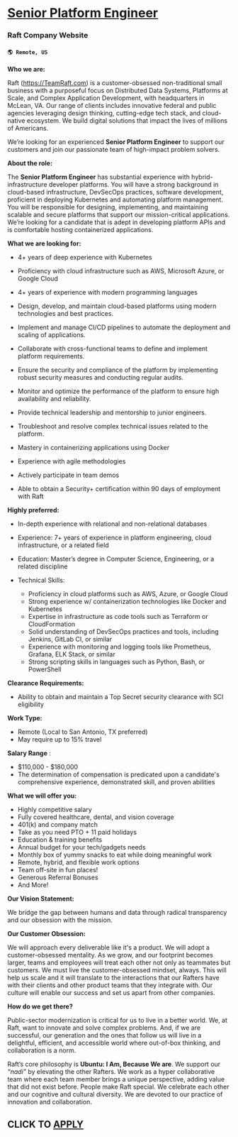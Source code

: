 # [Senior Platform Engineer](https://www.remotewlb.com/apply/senior-platform-engineer-126998)  
### Raft Company Website  
#### `🌎 Remote, US`  

**Who we are:**

Raft (https://TeamRaft.com) is a customer-obsessed non-traditional small business with a purposeful focus on Distributed Data Systems, Platforms at Scale, and Complex Application Development, with headquarters in McLean, VA. Our range of clients includes innovative federal and public agencies leveraging design thinking, cutting-edge tech stack, and cloud-native ecosystem. We build digital solutions that impact the lives of millions of Americans.

We’re looking for an experienced **Senior Platform Engineer** to support our customers and join our passionate team of high-impact problem solvers.

**About the role:**

The **Senior Platform Engineer** has substantial experience with hybrid-infrastructure developer platforms. You will have a strong background in cloud-based infrastructure, DevSecOps practices, software development, proficient in deploying Kubernetes and automating platform management. You will be responsible for designing, implementing, and maintaining scalable and secure platforms that support our mission-critical applications. We’re looking for a candidate that is adept in developing platform APIs and is comfortable hosting containerized applications.

**What we are looking for:**

  * 4+ years of deep experience with Kubernetes   

  * Proficiency with cloud infrastructure such as AWS, Microsoft Azure, or Google Cloud   

  * 4+ years of experience with modern programming languages   

  * Design, develop, and maintain cloud-based platforms using modern technologies and best practices.  

  * Implement and manage CI/CD pipelines to automate the deployment and scaling of applications.  

  * Collaborate with cross-functional teams to define and implement platform requirements.  

  * Ensure the security and compliance of the platform by implementing robust security measures and conducting regular audits.  

  * Monitor and optimize the performance of the platform to ensure high availability and reliability.  

  * Provide technical leadership and mentorship to junior engineers.  

  * Troubleshoot and resolve complex technical issues related to the platform.  

  * Mastery in containerizing applications using Docker   

  * Experience with agile methodologies   

  * Actively participate in team demos
  * Able to obtain a Security+ certification within 90 days of employment with Raft

**Highly preferred:**

  * In-depth experience with relational and non-relational databases
  * Experience: 7+ years of experience in platform engineering, cloud infrastructure, or a related field
  * Education: Master’s degree in Computer Science, Engineering, or a related discipline
  * Technical Skills:  

    * Proficiency in cloud platforms such as AWS, Azure, or Google Cloud
    * Strong experience w/ containerization technologies like Docker and Kubernetes
    * Expertise in infrastructure as code tools such as Terraform or CloudFormation
    * Solid understanding of DevSecOps practices and tools, including Jenkins, GitLab CI, or similar
    * Experience with monitoring and logging tools like Prometheus, Grafana, ELK Stack, or similar
    * Strong scripting skills in languages such as Python, Bash, or PowerShell

**Clearance Requirements:**

  * Ability to obtain and maintain a Top Secret security clearance with SCI eligibility

**Work Type:**

  * Remote (Local to San Antonio, TX preferred)
  * May require up to 15% travel

**Salary Range** :

  * $110,000 - $180,000 
  * The determination of compensation is predicated upon a candidate's comprehensive experience, demonstrated skill, and proven abilities

**What we will offer you:**

  * Highly competitive salary
  * Fully covered healthcare, dental, and vision coverage
  * 401(k) and company match
  * Take as you need PTO + 11 paid holidays
  * Education & training benefits
  * Annual budget for your tech/gadgets needs
  * Monthly box of yummy snacks to eat while doing meaningful work
  * Remote, hybrid, and flexible work options
  * Team off-site in fun places!
  * Generous Referral Bonuses
  * And More!

**Our Vision Statement:**

We bridge the gap between humans and data through radical transparency and our obsession with the mission.

**Our Customer Obsession:**

We will approach every deliverable like it's a product. We will adopt a customer-obsessed mentality. As we grow, and our footprint becomes larger, teams and employees will treat each other not only as teammates but customers. We must live the customer-obsessed mindset, always. This will help us scale and it will translate to the interactions that our Rafters have with their clients and other product teams that they integrate with. Our culture will enable our success and set us apart from other companies.

**How do we get there?**

Public-sector modernization is critical for us to live in a better world. We, at Raft, want to innovate and solve complex problems. And, if we are successful, our generation and the ones that follow us will live in a delightful, efficient, and accessible world where out-of-box thinking, and collaboration is a norm.

Raft’s core philosophy is **Ubuntu: I Am, Because We are**. We support our _“nadi”_ by elevating the other Rafters. We work as a hyper collaborative team where each team member brings a unique perspective, adding value that did not exist before. People make Raft special. We celebrate each other and our cognitive and cultural diversity. We are devoted to our practice of innovation and collaboration.

  
## CLICK TO [APPLY](https://www.remotewlb.com/apply/senior-platform-engineer-126998)

